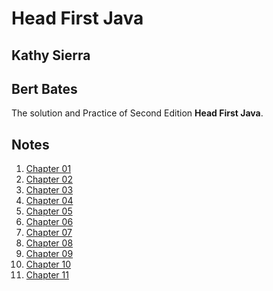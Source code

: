 Head First Java
=

**Kathy Sierra**  
-
**Bert Bates**
-

The solution and Practice of Second Edition **Head First Java**.

Notes
-
1. [Chapter 01](src/head/first/java/chapter01/Chapter01.md)
2. [Chapter 02](src/head/first/java/chapter02/Readme.md)
3. [Chapter 03](src/head/first/java/chapter03/Readme.md)
4. [Chapter 04](src/head/first/java/chapter04/Readme.md)
5. [Chapter 05](src/head/first/java/chapter05/Readme.md)
6. [Chapter 06](src/head/first/java/chapter06/Readme.md)
7. [Chapter 07](src/head/first/java/chapter07/Readme.md)
8. [Chapter 08](src/head/first/java/chapter08/Readme.md)
9. [Chapter 09](src/head/first/java/chapter09/Readme.md)
10. [Chapter 10](src/head/first/java/chapter10/Readme.md)
11. [Chapter 11](src/head/first/java/chapter11/Readme.md)
